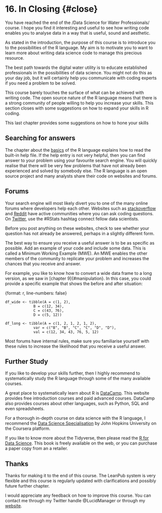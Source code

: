# 16. In Closing {#close}

You have reached the end of the /Data Science for Water Professionals/ course. I hope you find it interesting and useful to see how writing code enables you to analyse data in a way that is useful, sound and aesthetic.


As stated in the introduction, the purpose of this course is to introduce you to the possibilities of the R language. My aim is to motivate you to want to learn more about writing data science code to manage this precious resource.

The best path towards the digital water utility is to educate established professionals in the possibilities of data science. You might not do this as your day job, but it will certainly help you communicate with coding experts if you need a problem to be solved.

This course barely touches the surface of what can be achieved with writing code. The open source nature of the R language means that there is a strong community of people willing to help you increase your skills. This section closes with some suggestions on how to expand your skills in R coding.

This last chapter provides some suggestions on how to hone your skills

## Searching for answers
The chapter about the [basics](#basics) of the R language explains how to read the built-in help file. If the help entry is not very helpful, then you can find  answer to your problem using your favourite search engine. You will quickly realise that there will be very few problems that have not already been experienced and solved by somebody else. The R language is an open source project and many analysts share their code on websites and forums.

## Forums
Your search engine will most likely divert you to one of the many online forums where developers help each other. Websites such as [stackoverflow](https://stackoverflow.com/questions/tagged/r) and [Reddit](https://www.reddit.com/r/rstats/) have active communities where you can ask coding questions. On [Twitter](https://twitter.com/search?q=%23rstats), use the #RStats hashtag connect fellow data scientists.

Before you post anything on these websites, check to see whether your question has not already be answered, perhaps in a slightly different form.

The best way to ensure you receive a useful answer is to be as specific as possible. Add an example of your code and include some data. This is called a Minimum Working Example (MWE).  An MWE enables the other members of the community to replicate your problem and increases the chances that you receive and answer.

For example, you like to know how to convert a wide data frame to a long version, as we saw in [chapter 9]{#manipulation}. In this case, you could provide a specific example that shows the before and after situation:

{format: r, line-numbers: false}
```
df_wide <- tibble(A = c(1, 2),
             B = c(12, 34),
             C = c(43, 76),
             D = c(5, 12))

df_long <- tibble(A = c(1, 2, 1, 2, 1, 2),
             var = c("B", "B", "C", "C", "D", "D"),
			 val = c(12, 34, 43, 76, 5, 12)
```

Most forums have internal rules, make sure you familiarise yourself with these rules to increase the likelihood that you receive a useful answer. 

## Further Study
If you like to develop your skills further, then I highly recommend to systematically study the R language through some of the many available courses.

A great place to systematically learn about R is [DataCamp](https://www.datacamp.com/). This website provides free introduction courses and paid advanced courses. DataCamp also provides courses about other languages, such as Python, SQL and even spreadsheets. 

For a thorough in-depth course on data science with the R language, I recommend the [Data Science Specialisation](https://www.coursera.org/specializations/jhu-data-science) by John Hopkins University on the Coursera platform.

If you like to know more about the Tidyverse, then please read the [R for Data Science](https://r4ds.had.co.nz/). This book is freely available on the web, or you can purchase a paper copy from an a retailer.

## Thanks
Thanks for making it to the end of this course. The LeanPub system is very flexible and this course is regularly updated with clarifications and possibly future further chapter.

I would appreciate any feedback on how to improve this course. You can contact me through my Twitter handle @LucidManager or through my [website](https://lucidmanager.org/).



